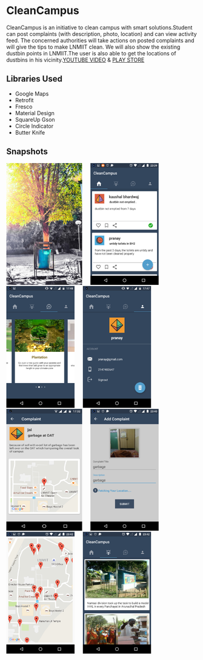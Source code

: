 # CleanCampus

CleanCampus is an initiative to clean campus with smart solutions.Student can post complaints (with description, photo, location) and can view activity feed. The concerned authorities will take actions on posted complaints and will give the tips to make LNMIIT clean. We will also show the existing dustbin points in LNMIIT.The user is also able to get the locations of dustbins in his vicinity.[YOUTUBE VIDEO](https://www.youtube.com/watch?v=QXjTHlHpG0c&t=2s) & [PLAY STORE](https://play.google.com/store/apps/details?id=com.cleancampus&hl=en)

## Libraries Used
* Google Maps
* Retrofit
* Fresco
* Material Design
* SquareUp Gson
* Circle Indicator
* Butter Knife

## Snapshots

<p >
<img src="https://github.com/kaushalbhardwaj/CleanCampus/blob/sprint2/screenshot/sc1.jpg" width="200" height="320"> &emsp; <img src="https://github.com/kaushalbhardwaj/CleanCampus/blob/sprint2/screenshot/sc2.png" width="180" height="320"> &emsp; <img src="https://github.com/kaushalbhardwaj/CleanCampus/blob/sprint2/screenshot/sc3.png" width="180" height="320"> &emsp; <img src="https://github.com/kaushalbhardwaj/CleanCampus/blob/sprint2/screenshot/sc4.png" width="180" height="320"> &emsp; <img src="https://github.com/kaushalbhardwaj/CleanCampus/blob/sprint2/screenshot/sc5.png" width="200" height="320"> &emsp; <img src="https://github.com/kaushalbhardwaj/CleanCampus/blob/sprint2/screenshot/sc6.png" width="180" height="320"> &emsp; <img src="https://github.com/kaushalbhardwaj/CleanCampus/blob/sprint2/screenshot/sc8.png" width="180" height="320"> &emsp; <img src="https://github.com/kaushalbhardwaj/CleanCampus/blob/sprint2/screenshot/sc9.png" width="180" height="320">
</p>
